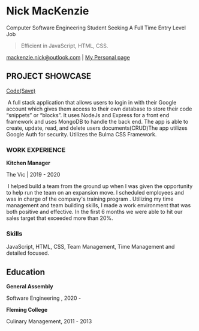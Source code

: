 

# Nick MacKenzie

Computer Software Engineering Student 
Seeking A Full Time Entry Level Job 

> Efficient in JavaScript, HTML, CSS.

<div id="webaddress">
<a href="mackenzie.nick@outlook.com">mackenzie.nick@outlook.com</a>
| <a href="http://nickmackenzie.dev">My Personal page</a>
</div>



## PROJECT SHOWCASE

[Code(Save)](https://code-save.herokuapp.com/)

​	A full stack application that allows users to login in with their Google account which gives them access to their own database to store their code “snippets” or “blocks”. It uses NodeJs and Express for a front end framework and uses MongoDB to handle the back end. The app is able to create, update, read, and delete users documents(CRUD)The app utilizes Google Auth for security. Utilizes the Bulma CSS Framework.

### WORK EXPERIENCE

**Kitchen Manager**

The Vic  |  2019 - 2020

​	I helped build a team from the ground up when I was given the opportunity to help run the team on an expansion move. I scheduled employees and was in charge of the company's training program . Utilizing my time management and team building skills, I made a work environment that was both positive and effective. In the first 6 months we were able to hit our sales target that exceeded more than 20%.


### Skills

JavaScript, HTML, CSS, Team Management, Time Management and detailed focused.


## Education

**General Assembly**

Software Engineering , 2020 -

**Fleming College**

Culinary Management, 2011 - 2013

